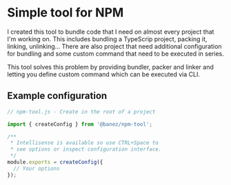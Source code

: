 # Simple tool for NPM

I created this tool to bundle code that I need on almost every project that I'm working on. This includes bundling a TypeScrip project, packing it, linking, unlinking... There are also project that need additional configuration for bundling and some custom command that need to be executed in series.

This tool solves this problem by providing bundler, packer and linker and letting you define custom command which can be executed via CLI.

## Example configuration

```ts
// npm-tool.js - Create in the root of a project

import { createConfig } from '@banez/npm-tool';

/**
 * Intellisense is available so use CTRL+Space to
 * see options or inspect configuration interface.
 */
module.exports = createConfig({
  // Your options
});
```
